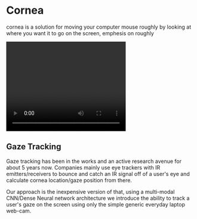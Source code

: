 # Cornea
cornea is a solution for moving your computer mouse roughly by looking at where you want it to go on the screen, emphesis on roughly

<video width="320" height="240" controls>
  <source src="https://raw.githubusercontent.com/karimkohel/cornea/main/docs/demo.mp4" type="video/mp4">
</video>


## Gaze Tracking
Gaze tracking has been in the works and an active research avenue for about 5 years now. Companies mainly use eye trackers with IR emitters/receivers to bounce and catch an IR signal off of a user's eye and calculate cornea location/gaze position from there.

Our approach is the inexpensive version of that, using a multi-modal CNN/Dense Neural network architecture we introduce the ability to track a user's gaze on the screen using only the simple generic everyday laptop web-cam.
